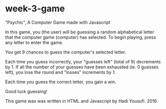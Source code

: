 # week-3-game
"Psychic", A Computer Game made with Javascript

In this game, you (the user) will be guessing a random alphabetical letter that the computer game (computer) has selected. To begin playing, press any letter to enter the game.

You get 9 chances to guess the computer's selected letter. 

Each time you guess incorrectly, your "guesses left" (total of 9) decrements by 1. If all the number of your guesses have been exhausted (ie. 0 guesses left), you lose the round and "losses" increments by 1.

Each time you guess the correct letter, you gain a win.

Good luck guessing!

This game was was written in HTML and Javascript by Hadi Yousufi. 2016
